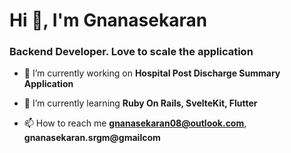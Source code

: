 <h1>Hi 👋, I'm Gnanasekaran</h1>
<h3>Backend Developer. Love to scale the application</h3>


- 🔭 I’m currently working on **Hospital Post Discharge Summary Application** 

- 🌱 I’m currently learning **Ruby On Rails, SvelteKit, Flutter**

- 📫 How to reach me **gnanasekaran08@outlook.com**, **gnanasekaran.srgm@gmailcom**
